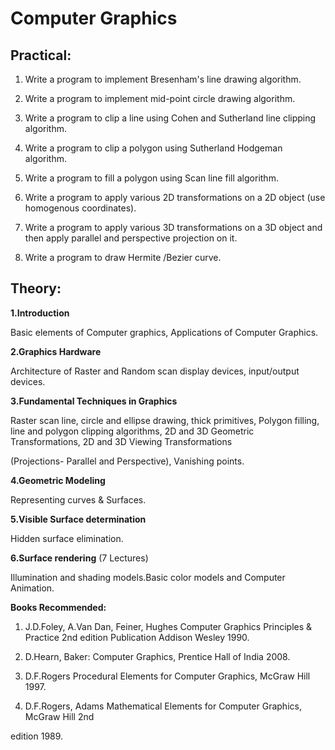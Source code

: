 #  Computer Graphics
## Practical: 

1. Write a program to implement Bresenham's line drawing algorithm.

2. Write a program to implement mid-point circle drawing algorithm.

3. Write a program to clip a line using Cohen and Sutherland line clipping algorithm.

4. Write a program to clip a polygon using Sutherland Hodgeman algorithm.

5. Write a program to fill a polygon using Scan line fill algorithm.

6. Write a program to apply various 2D transformations on a 2D object (use homogenous coordinates).

7. Write a program to apply various 3D transformations on a 3D object and then apply parallel and perspective projection on it.

8. Write a program to draw Hermite /Bezier curve.

## Theory: 



**1.Introduction** 

Basic elements of Computer graphics, Applications of Computer Graphics.

**2.Graphics Hardware** 

Architecture of Raster and Random scan display devices, input/output devices.

**3.Fundamental Techniques in Graphics** 

Raster scan line, circle and ellipse drawing, thick primitives, Polygon filling, line and polygon clipping algorithms, 2D and 3D Geometric Transformations, 2D and 3D Viewing Transformations

(Projections- Parallel and Perspective), Vanishing points.

**4.Geometric Modeling** 

Representing curves & Surfaces.

**5.Visible Surface determination** 

Hidden surface elimination.

**6.Surface rendering** (7 Lectures)

Illumination and shading models.Basic color models and Computer Animation.

**Books Recommended:**

1. J.D.Foley, A.Van Dan, Feiner, Hughes Computer Graphics Principles & Practice 2nd edition Publication Addison Wesley 1990.

1. D.Hearn, Baker: Computer Graphics, Prentice Hall of India 2008.

1. D.F.Rogers Procedural Elements for Computer Graphics, McGraw Hill 1997.

1. D.F.Rogers, Adams Mathematical Elements for Computer Graphics, McGraw Hill 2nd

edition 1989.

